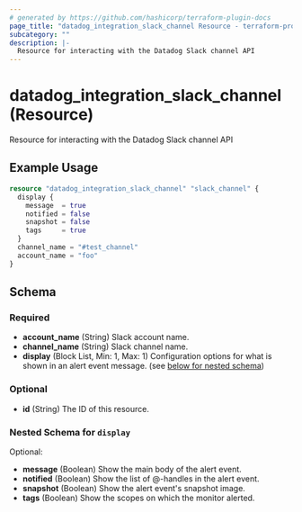 ```yaml
---
# generated by https://github.com/hashicorp/terraform-plugin-docs
page_title: "datadog_integration_slack_channel Resource - terraform-provider-datadog"
subcategory: ""
description: |-
  Resource for interacting with the Datadog Slack channel API
---
```


# datadog_integration_slack_channel (Resource)

Resource for interacting with the Datadog Slack channel API

## Example Usage

```terraform
resource "datadog_integration_slack_channel" "slack_channel" {
  display {
    message  = true
    notified = false
    snapshot = false
    tags     = true
  }
  channel_name = "#test_channel"
  account_name = "foo"
}
```

<!-- schema generated by tfplugindocs -->
## Schema

### Required

- **account_name** (String) Slack account name.
- **channel_name** (String) Slack channel name.
- **display** (Block List, Min: 1, Max: 1) Configuration options for what is shown in an alert event message. (see [below for nested schema](#nestedblock--display))

### Optional

- **id** (String) The ID of this resource.

<a id="nestedblock--display"></a>
### Nested Schema for `display`

Optional:

- **message** (Boolean) Show the main body of the alert event.
- **notified** (Boolean) Show the list of @-handles in the alert event.
- **snapshot** (Boolean) Show the alert event's snapshot image.
- **tags** (Boolean) Show the scopes on which the monitor alerted.



